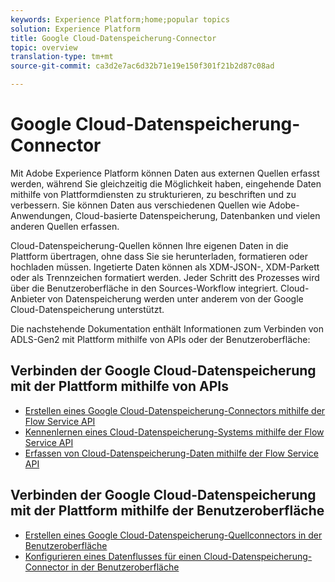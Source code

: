 ```yaml
---
keywords: Experience Platform;home;popular topics
solution: Experience Platform
title: Google Cloud-Datenspeicherung-Connector
topic: overview
translation-type: tm+mt
source-git-commit: ca3d2e7ac6d32b71e19e150f301f21b2d87c08ad

---
```



# Google Cloud-Datenspeicherung-Connector

Mit Adobe Experience Platform können Daten aus externen Quellen erfasst werden, während Sie gleichzeitig die Möglichkeit haben, eingehende Daten mithilfe von Plattformdiensten zu strukturieren, zu beschriften und zu verbessern. Sie können Daten aus verschiedenen Quellen wie Adobe-Anwendungen, Cloud-basierte Datenspeicherung, Datenbanken und vielen anderen Quellen erfassen.

Cloud-Datenspeicherung-Quellen können Ihre eigenen Daten in die Plattform übertragen, ohne dass Sie sie herunterladen, formatieren oder hochladen müssen. Ingetierte Daten können als XDM-JSON-, XDM-Parkett oder als Trennzeichen formatiert werden. Jeder Schritt des Prozesses wird über die Benutzeroberfläche in den Sources-Workflow integriert. Cloud-Anbieter von Datenspeicherung werden unter anderem von der Google Cloud-Datenspeicherung unterstützt.

Die nachstehende Dokumentation enthält Informationen zum Verbinden von ADLS-Gen2 mit Plattform mithilfe von APIs oder der Benutzeroberfläche:

## Verbinden der Google Cloud-Datenspeicherung mit der Plattform mithilfe von APIs

- [Erstellen eines Google Cloud-Datenspeicherung-Connectors mithilfe der Flow Service API](../../tutorials/api/create/cloud-storage/google.md)
- [Kennenlernen eines Cloud-Datenspeicherung-Systems mithilfe der Flow Service API](../../tutorials/api/explore/cloud-storage.md)
- [Erfassen von Cloud-Datenspeicherung-Daten mithilfe der Flow Service API](../../tutorials/api/collect/cloud-storage.md)

## Verbinden der Google Cloud-Datenspeicherung mit der Plattform mithilfe der Benutzeroberfläche

- [Erstellen eines Google Cloud-Datenspeicherung-Quellconnectors in der Benutzeroberfläche](../../tutorials/ui/create/cloud-storage/google-cloud-storage.md)
- [Konfigurieren eines Datenflusses für einen Cloud-Datenspeicherung-Connector in der Benutzeroberfläche](../../tutorials/ui/dataflow/cloud-storage.md)